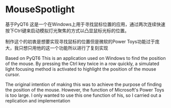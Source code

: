 # MouseSpotlight
基于PyQT6
这是一个在Windows上用于寻找鼠标位置的应用，通过两次连续快速按下Ctrl键来启动模拟灯光聚焦的方式以凸显鼠标光标的位置。

制作这个的初衷是想要实现寻找鼠标的位置但是微软的Power Toys功能过于庞大，我只想只用他的这一个功能所以进行了复刻实现

Based on PyQT6
This is an application used on Windows to find the position of the mouse. By pressing the Ctrl key twice in a row quickly, a simulated light focusing method is activated to highlight the position of the mouse cursor.

The original intention of making this was to achieve the purpose of finding the position of the mouse. However, the function of Microsoft's Power Toys is too large. I only wanted to use this one function of his, so I carried out a replication and implementation
